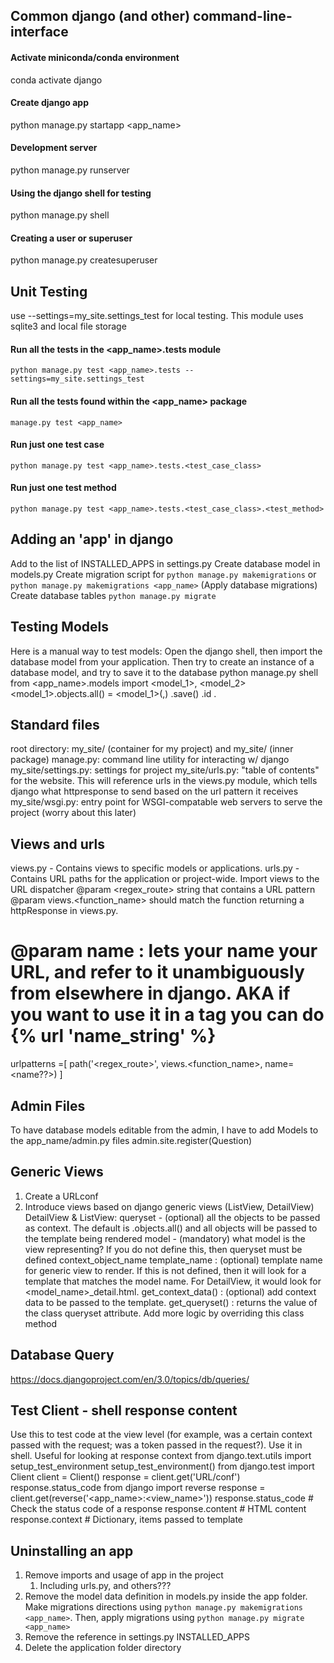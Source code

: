 ## Common django (and other) command-line-interface
#### Activate miniconda/conda environment
conda activate django
#### Create django app
python manage.py startapp <app_name>
#### Development server
python manage.py runserver
#### Using the django shell for testing
python manage.py shell
#### Creating a user or superuser
python manage.py createsuperuser

## Unit Testing
use --settings=my_site.settings_test for local testing. This module uses sqlite3 and local file storage
#### Run all the tests in the <app_name>.tests module
`python manage.py test <app_name>.tests --settings=my_site.settings_test`
#### Run all the tests found within the <app_name> package
`manage.py test <app_name>`
#### Run just one test case
`python manage.py test <app_name>.tests.<test_case_class>`
#### Run just one test method
`python manage.py test <app_name>.tests.<test_case_class>.<test_method>`

## Adding an 'app' in django
Add to the list of INSTALLED_APPS in settings.py
Create database model in models.py
Create migration script for `python manage.py makemigrations` or `python manage.py makemigrations <app_name>`
(Apply database migrations) Create database tables `python manage.py migrate`


## Testing Models
Here is a manual way to test models:
Open the django shell, then import the database model from your application. Then try to create an instance of a database model, and try to save it to the database
python manage.py shell
from <app_name>.models import <model_1>, <model_2>
<model_1>.objects.all()
<instance> = <model_1>(<param1>,<param2>)
<instance>.save()
<instance>.id
<instance>.<attribute>


## Standard files
root directory: my_site/ (container for my project) and my_site/ (inner package)
manage.py: command line utility for interacting w/ django
my_site/settings.py: settings for project
my_site/urls.py: "table of contents" for the website. This will reference urls in the views.py  module, which tells django what httpresponse to send based on the url pattern it receives
my_site/wsgi.py: entry point for WSGI-compatable web servers to serve the project (worry about this later)


## Views and urls
views.py - Contains views to specific models or applications.
urls.py - Contains URL paths for the application or project-wide. Import views to the URL dispatcher
@param <regex_route> string that contains a URL pattern
@param views.<function_name> should match the function returning a httpResponse in views.py. 
# @param name : lets your name your URL, and refer to it unambiguously from elsewhere in django. AKA if you want to use it in a <href> tag you can do {% url 'name_string' %}
urlpatterns =[
    path('<regex_route>', views.<function_name>, name=<name??>)
]


## Admin Files
To have database models editable from the admin, I have to add Models to the app_name/admin.py files admin.site.register(Question)


## Generic Views
1. Create a URLconf
2. Introduce views based on django generic views (ListView, DetailView)
DetailView & ListView:
queryset - (optional) all the objects to be passed as context. The default is <model>.objects.all()
    and all objects will be passed to the template being rendered
model - (mandatory) what model is the view representing? If you do not define this,
    then queryset must be defined
context_object_name
template_name : (optional) template name for generic view to render. If this is not defined,
    then it will look for a template that matches the model name. For DetailView, it 
    would look for <model_name>_detail.html.
get_context_data() : (optional) add context data to be passed to the template.
get_queryset() : returns the value of the class queryset attribute. Add more logic
    by overriding this class method


## Database Query
https://docs.djangoproject.com/en/3.0/topics/db/queries/


## Test Client - shell response content
Use this to test code at the view level (for example, was a certain context passed with the request; was a token passed in the request?). Use it in shell. Useful for looking at response context
from django.text.utils import setup_test_environment
setup_test_environment()
from django.test import Client
client = Client()
response = client.get('URL/conf')
response.status_code
from django import reverse
response = client.get(reverse('<app_name>:<view_name>'))
response.status_code # Check the status code of a response
response.content # HTML content
response.context # Dictionary, items passed to template

## Uninstalling an app
1. Remove imports and usage of app in the project
    1. Including urls.py, and others???
2. Remove the model data definition in models.py inside the app folder. Make migrations directions using `python manage.py makemigrations <app_name>`. Then, apply migrations using `python manage.py migrate <app_name>`
2. Remove the reference in settings.py INSTALLED_APPS
2. Delete the application folder directory


